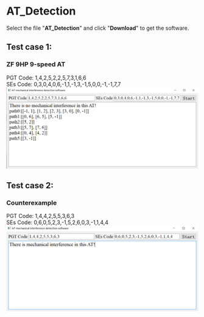 # AT_Detection  
Select the file "**AT_Detection**" and click "**Download**" to get the software.  
## Test case 1:  
### ZF 9HP 9-speed AT  
PGT Code: 1,4,2,5,2,2,5,7,3,1,6,6  
SEs Code: 0,3,0,4,0,6,-1,1,-1,3,-1,5,0,0,-1,-1,7,7  
![ZF_9HP](https://github.com/TeamOfProfessorDing/AT_Detection/blob/master/Test_For_ZF_9HP.png)
## Test case 2:
### Counterexample
PGT Code: 1,4,4,2,5,5,3,6,3  
SEs Code: 0,6,0,5,2,3,-1,5,2,6,0,3,-1,1,4,4  
![Counterexample](https://github.com/TeamOfProfessorDing/AT_Detection/blob/master/Test_For_Counterexample_A.png)
